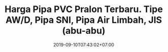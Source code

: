 ---
title: "Harga Pipa PVC Pralon Terbaru. Tipe AW/D, Pipa SNI, Pipa Air Limbah, JIS (abu-abu)"
date: 2019-09-10T07:43:02+07:00
draft: false
layout: "harga-pipa-pvc-pralon"
description: "Daftar harga pipa PVC Pralon terbaru. Kami jual pipa PVC Pralon AW/D, SNI, JIS VP/VU, dan pipa PVC untuk limbah tipe A dan B (orange)."
---